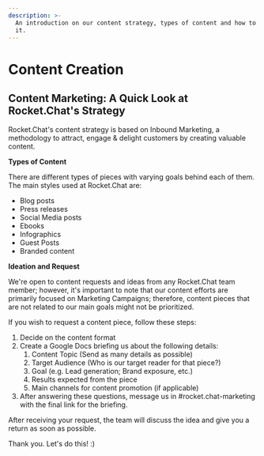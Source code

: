 ```yaml
---
description: >-
  An introduction on our content strategy, types of content and how to request
  it.
---
```


# Content Creation

## Content Marketing: A Quick Look at Rocket.Chat's Strategy

Rocket.Chat's content strategy is based on Inbound Marketing, a methodology to attract, engage & delight customers by creating valuable content.

**Types of Content**

There are different types of pieces with varying goals behind each of them. The main styles used at Rocket.Chat are:

* Blog posts
* Press releases
* Social Media posts
* Ebooks
* Infographics
* Guest Posts
* Branded content

**Ideation and Request**

We're open to content requests and ideas from any Rocket.Chat team member; however, it's important to note that our content efforts are primarily focused on Marketing Campaigns; therefore, content pieces that are not related to our main goals might not be prioritized.

If you wish to request a content piece, follow these steps:

1. Decide on the content format
2. Create a Google Docs briefing us about the following details:
   1. Content Topic (Send as many details as possible)
   2. Target Audience (Who is our target reader for that piece?)
   3. Goal (e.g. Lead generation; Brand exposure, etc.)
   4. Results expected from the piece
   5. Main channels for content promotion (if applicable)
3. After answering these questions, message us in #rocket.chat-marketing with the final link for the briefing.

After receiving your request, the team will discuss the idea and give you a return as soon as possible.

Thank you. Let's do this! :)
